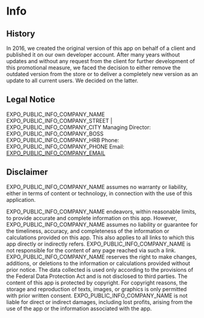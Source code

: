 
# Info

## History

In 2016, we created the original version of this app on behalf of a client and published it on our own developer account. After many years without updates and without any request from the client for further development of this promotional measure, we faced the decision to either remove the outdated version from the store or to deliver a completely new version as an update to all current users. We decided on the latter.

## Legal Notice

EXPO_PUBLIC_INFO_COMPANY_NAME
EXPO_PUBLIC_INFO_COMPANY_STREET | EXPO_PUBLIC_INFO_COMPANY_CITY
Managing Director: EXPO_PUBLIC_INFO_COMPANY_BOSS
EXPO_PUBLIC_INFO_COMPANY_HRB
Phone: EXPO_PUBLIC_INFO_COMPANY_PHONE
Email: [EXPO_PUBLIC_INFO_COMPANY_EMAIL](mailto:EXPO_PUBLIC_INFO_COMPANY_EMAIL)

## Disclaimer

EXPO_PUBLIC_INFO_COMPANY_NAME assumes no warranty or liability, either in terms of content or technology, in connection with the use of this application.

EXPO_PUBLIC_INFO_COMPANY_NAME endeavors, within reasonable limits, to provide accurate and complete information on this app. However, EXPO_PUBLIC_INFO_COMPANY_NAME assumes no liability or guarantee for the timeliness, accuracy, and completeness of the information or calculations provided on this app. This also applies to all links to which this app directly or indirectly refers. EXPO_PUBLIC_INFO_COMPANY_NAME is not responsible for the content of any page reached via such a link. EXPO_PUBLIC_INFO_COMPANY_NAME reserves the right to make changes, additions, or deletions to the information or calculations provided without prior notice. The data collected is used only according to the provisions of the Federal Data Protection Act and is not disclosed to third parties. The content of this app is protected by copyright. For copyright reasons, the storage and reproduction of texts, images, or graphics is only permitted with prior written consent. EXPO_PUBLIC_INFO_COMPANY_NAME is not liable for direct or indirect damages, including lost profits, arising from the use of the app or the information associated with the app.